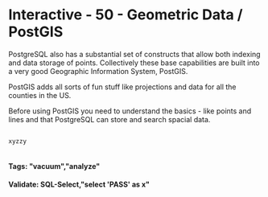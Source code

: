 



<style>
.pagebreak { page-break-before: always; }
.half { height: 200px; }
</style>








# Interactive - 50 - Geometric Data / PostGIS

PostgreSQL also has a substantial set of constructs that allow both indexing and data storage of points.
Collectively these base capabilities are built into a very good Geographic Information System, PostGIS.

PostGIS adds all sorts of fun stuff like projections and data for all the counties in the US.

Before using PostGIS you need to understand the basics - like points and lines and that PostgreSQL
can store and search spacial data.


```

xyzzy


```



#### Tags: "vacuum","analyze"

#### Validate: SQL-Select,"select 'PASS' as x"

